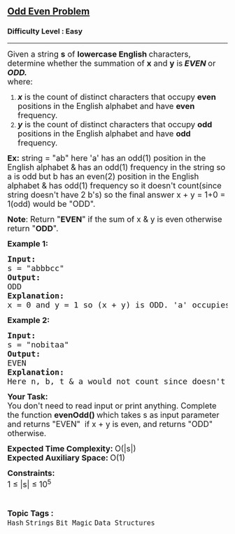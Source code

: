 <h2><a href="https://www.geeksforgeeks.org/problems/help-nobita0532/1">Odd Even Problem</a></h2><h3>Difficulty Level : Easy</h3><hr><div class="problems_problem_content__Xm_eO"><p><span style="font-size: 18px;">Given a string <strong>s</strong>&nbsp;of&nbsp;<strong>lowercase English </strong>characters, determine whether the summation of <strong>x</strong> and&nbsp;<strong>y</strong>&nbsp;is<strong> <em>EVEN</em>&nbsp;</strong>or<strong> <em>ODD.</em></strong><br></span><span style="font-size: 18px;">where:</span></p>
<ol>
<li><span style="font-size: 18px;"><strong><em>x</em></strong> is the count of distinct characters that occupy&nbsp;<strong>even </strong>positions in the English alphabet and have <strong>even </strong>frequency.&nbsp;</span></li>
<li><span style="font-size: 18px;"> <strong><em>y</em></strong> is the count of distinct characters that occupy&nbsp;<strong>odd </strong>positions in the English alphabet and have <strong>odd </strong>frequency.</span></li>
</ol>
<p><span style="font-size: 18px;"><strong>Ex:</strong> string = "ab" here 'a' has an odd(1) position in the English alphabet &amp; has an odd(1) frequency in the string so a is odd but b has an even(2) position in the English alphabet &amp; has odd(1) frequency so it doesn't count(since string doesn't have 2 b's) so the final answer x + y = 1+0 = 1(odd) would be "ODD".</span></p>
<p><span style="font-size: 18px;"><strong>Note</strong>: Return "<strong>EVEN</strong>" if the sum of x &amp; y is even otherwise return "<strong>ODD</strong>".</span></p>
<p><span style="font-size: 18px;"><strong>Example 1:</strong></span></p>
<pre><span style="font-size: 18px;"><strong>Input: <br></strong>s = "abbbcc"
<strong>Output:</strong> <br>ODD
<strong>Explanation: <br></strong>x = 0 and y = 1 so (x + y) is ODD. 'a' occupies 1st place(odd) in english alphabets and its frequency is odd(1), 'b' occupies 2nd place(even) but its frequency is odd(3) so it doesn't get counted and 'c' occupies 3rd place(odd) but its frequency is even(2) so it also doesn't get counted.
</span></pre>
<p><span style="font-size: 18px;"><strong>Example 2:</strong></span></p>
<pre><span style="font-size: 18px;"><strong>Input: <br></strong>s = "nobitaa"
<strong>Output:</strong> <br>EVEN
<strong>Explanation:</strong>&nbsp;<br>Here n, b, t &amp; a would not count since doesn't match with the <strong>even</strong> condition but o &amp; i will be counted as it satisfies the <strong>odd</strong> conditions so x = 0 and y = 2 so (x + y) is EVEN.
</span></pre>
<p><span style="font-size: 18px;"><strong>Your Task: &nbsp;</strong><br>You don't need to read input or print anything. Complete the function <strong>evenOdd()&nbsp;</strong>which takes s as input parameter and returns "EVEN"&nbsp; if x + y is even, and returns "ODD" otherwise.</span></p>
<p><span style="font-size: 18px;"><strong>Expected Time Complexity:&nbsp;</strong>O(|s|)<br><strong>Expected Auxiliary Space:&nbsp;</strong>O(1)&nbsp;</span></p>
<p><span style="font-size: 18px;"><strong>Constraints:</strong><br>1 ≤ |s| ≤ 10<sup>5</sup></span></p></div><br><p><span style=font-size:18px><strong>Topic Tags : </strong><br><code>Hash</code>&nbsp;<code>Strings</code>&nbsp;<code>Bit Magic</code>&nbsp;<code>Data Structures</code>&nbsp;